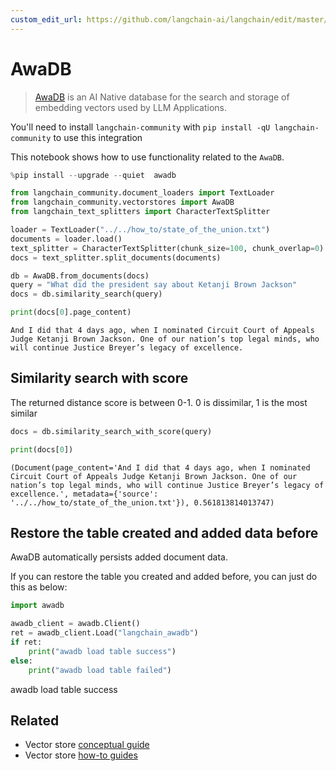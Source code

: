 ```yaml
---
custom_edit_url: https://github.com/langchain-ai/langchain/edit/master/docs/docs/integrations/vectorstores/awadb.ipynb
---
```

# AwaDB
>[AwaDB](https://github.com/awa-ai/awadb) is an AI Native database for the search and storage of embedding vectors used by LLM Applications.

You'll need to install `langchain-community` with `pip install -qU langchain-community` to use this integration

This notebook shows how to use functionality related to the `AwaDB`.


```python
%pip install --upgrade --quiet  awadb
```


```python
from langchain_community.document_loaders import TextLoader
from langchain_community.vectorstores import AwaDB
from langchain_text_splitters import CharacterTextSplitter
```


```python
loader = TextLoader("../../how_to/state_of_the_union.txt")
documents = loader.load()
text_splitter = CharacterTextSplitter(chunk_size=100, chunk_overlap=0)
docs = text_splitter.split_documents(documents)
```


```python
db = AwaDB.from_documents(docs)
query = "What did the president say about Ketanji Brown Jackson"
docs = db.similarity_search(query)
```


```python
print(docs[0].page_content)
```
```output
And I did that 4 days ago, when I nominated Circuit Court of Appeals Judge Ketanji Brown Jackson. One of our nation’s top legal minds, who will continue Justice Breyer’s legacy of excellence.
```
## Similarity search with score

The returned distance score is between 0-1. 0 is dissimilar, 1 is the most similar


```python
docs = db.similarity_search_with_score(query)
```


```python
print(docs[0])
```
```output
(Document(page_content='And I did that 4 days ago, when I nominated Circuit Court of Appeals Judge Ketanji Brown Jackson. One of our nation’s top legal minds, who will continue Justice Breyer’s legacy of excellence.', metadata={'source': '../../how_to/state_of_the_union.txt'}), 0.561813814013747)
```
## Restore the table created and added data before

AwaDB automatically persists added document data.

If you can restore the table you created and added before, you can just do this as below:


```python
import awadb

awadb_client = awadb.Client()
ret = awadb_client.Load("langchain_awadb")
if ret:
    print("awadb load table success")
else:
    print("awadb load table failed")
```
awadb load table success


## Related

- Vector store [conceptual guide](/docs/concepts/#vector-stores)
- Vector store [how-to guides](/docs/how_to/#vector-stores)
